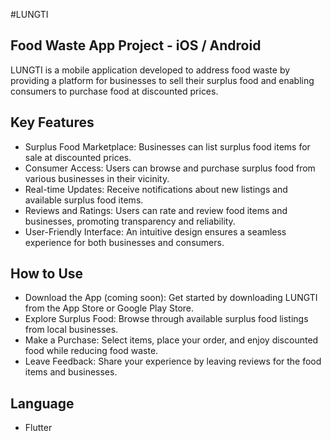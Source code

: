 #LUNGTI

## Food Waste App Project - iOS / Android
LUNGTI is a mobile application developed to address food waste by providing a platform for businesses to sell their surplus food and enabling consumers to purchase food at discounted prices.

## Key Features
- Surplus Food Marketplace: Businesses can list surplus food items for sale at discounted prices.
- Consumer Access: Users can browse and purchase surplus food from various businesses in their vicinity.
- Real-time Updates: Receive notifications about new listings and available surplus food items.
- Reviews and Ratings: Users can rate and review food items and businesses, promoting transparency and reliability.
- User-Friendly Interface: An intuitive design ensures a seamless experience for both businesses and consumers.

## How to Use
- Download the App (coming soon): Get started by downloading LUNGTI from the App Store or Google Play Store.
- Explore Surplus Food: Browse through available surplus food listings from local businesses.
- Make a Purchase: Select items, place your order, and enjoy discounted food while reducing food waste.
- Leave Feedback: Share your experience by leaving reviews for the food items and businesses.

## Language
- Flutter
